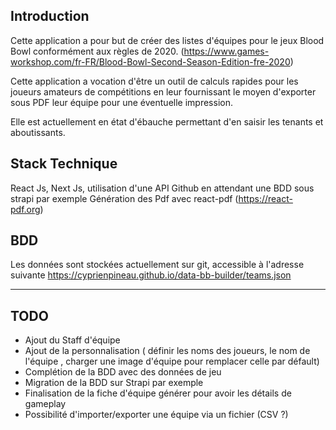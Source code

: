 
## Introduction

Cette application a pour but de créer des listes d'équipes pour le jeux Blood Bowl conformément aux règles de 2020.
(https://www.games-workshop.com/fr-FR/Blood-Bowl-Second-Season-Edition-fre-2020)

Cette application a vocation d'être un outil de calculs rapides pour les joueurs amateurs de compétitions en leur fournissant le moyen d'exporter sous PDF leur équipe pour une éventuelle impression.

Elle est actuellement en état d'ébauche permettant d'en saisir les tenants et aboutissants.

## Stack Technique

React Js, Next Js, utilisation d'une API Github en attendant une BDD sous strapi par exemple
Génération des Pdf avec react-pdf (https://react-pdf.org)

## BDD

Les données sont stockées actuellement sur git, accessible à l'adresse suivante https://cyprienpineau.github.io/data-bb-builder/teams.json

------------

## TODO

- Ajout du Staff d'équipe
- Ajout de la personnalisation ( définir les noms des joueurs, le nom de l'équipe , charger une image d'équipe pour remplacer celle par défault)
- Complétion de la BDD avec des données de jeu
- Migration de la BDD sur Strapi par exemple
- Finalisation de la fiche d'équipe générer pour avoir les détails de gameplay
- Possibilité d'importer/exporter une équipe via un fichier (CSV ?)

